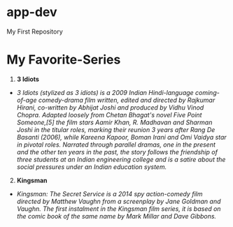 # app-dev
My First Repository
# My Favorite-Series    
1. **3 Idiots**
- *3 Idiots (stylized as 3 idiots) is a 2009 Indian Hindi-language coming-of-age comedy-drama film written, edited and directed by Rajkumar Hirani, co-written by Abhijat Joshi and produced by Vidhu Vinod Chopra. Adapted loosely from Chetan Bhagat's novel Five Point Someone,[5] the film stars Aamir Khan, R. Madhavan and Sharman Joshi in the titular roles, marking their reunion 3 years after Rang De Basanti (2006), while Kareena Kapoor, Boman Irani and Omi Vaidya star in pivotal roles. Narrated through parallel dramas, one in the present and the other ten years in the past, the story follows the friendship of three students at an Indian engineering college and is a satire about the social pressures under an Indian education system.*
2. **Kingsman**
- *Kingsman: The Secret Service is a 2014 spy action-comedy film directed by Matthew Vaughn from a screenplay by Jane Goldman and Vaughn. The first instalment in the Kingsman film series, it is based on the comic book of the same name by Mark Millar and Dave Gibbons.*

